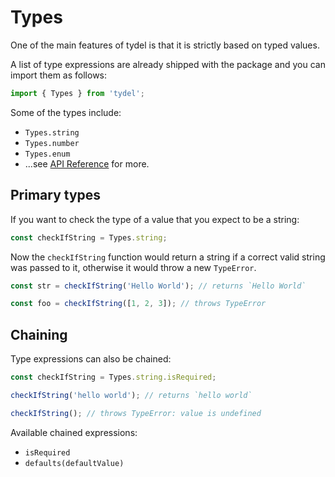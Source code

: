 # Types

One of the main features of tydel is that it is strictly based on typed values.

A list of type expressions are already shipped with the package and you can import them as follows:

```js
import { Types } from 'tydel';
```

Some of the types include:

* `Types.string`
* `Types.number`
* `Types.enum`
* ...see [API Reference](../api/Types.md) for more.

## Primary types

If you want to check the type of a value that you expect to be a string:

```js
const checkIfString = Types.string;
```

Now the `checkIfString` function would return a string if a correct valid string was passed to it, otherwise it would throw a new `TypeError`.

```js
const str = checkIfString('Hello World'); // returns `Hello World`

const foo = checkIfString([1, 2, 3]); // throws TypeError
```

## Chaining

Type expressions can also be chained:

```js
const checkIfString = Types.string.isRequired;

checkIfString('hello world'); // returns `hello world`

checkIfString(); // throws TypeError: value is undefined
```

Available chained expressions:

* `isRequired`
* `defaults(defaultValue)`
